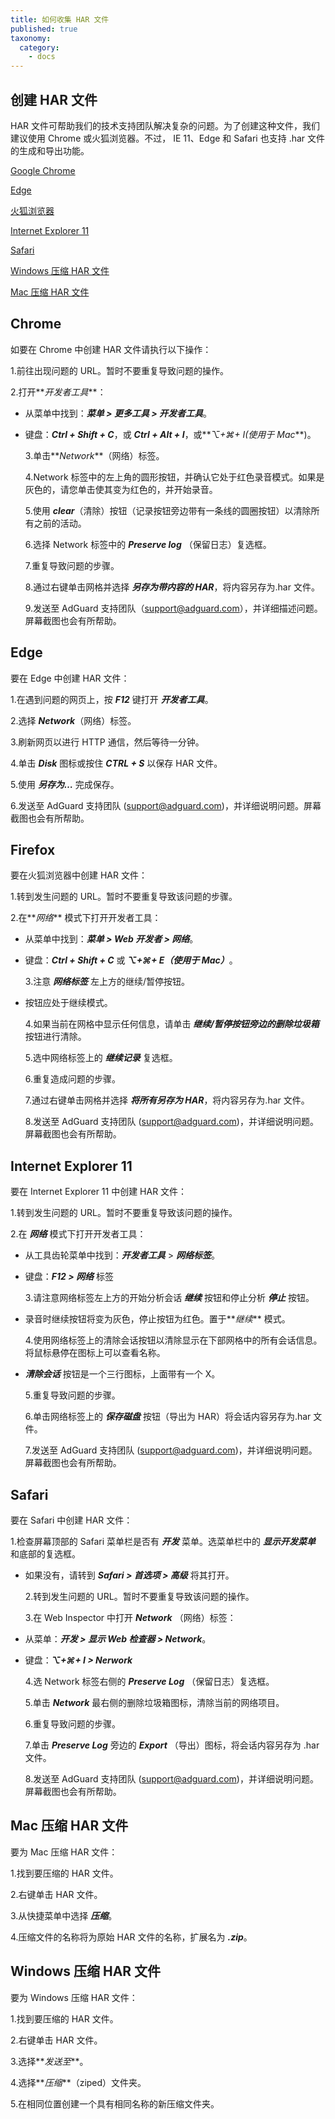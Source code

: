 ```yaml
---
title: 如何收集 HAR 文件
published: true
taxonomy:
  category:
    - docs
---
```


## 创建 HAR 文件

HAR 文件可帮助我们的技术支持团队解决复杂的问题。为了创建这种文件，我们建议使用 Chrome 或火狐浏览器。不过， IE 11、Edge 和 Safari 也支持 .har 文件的生成和导出功能。

[Google Chrome](＃chrome)

[Edge](＃edge)

[火狐浏览器](＃firefox)

[Internet Explorer 11](＃ie11)

[Safari](＃safari)

[Windows 压缩 HAR 文件](＃harwindows)

[Mac 压缩 HAR 文件](＃harmac)

## <a id="chrome"></a> Chrome

如要在 Chrome 中创建 HAR 文件请执行以下操作：

1.前往出现问题的 URL。暂时不要重复导致问题的操作。

2.打开**_开发者工具_**：

- 从菜单中找到：**_菜单 > 更多工具 > 开发者工具_**。
- 键盘：**_Ctrl + Shift + C_**，或 **_Ctrl + Alt + I_**，或**_⌥+⌘+ I(使用于 Mac_**)。

  3.单击**_Network_**（网络）标签。

  4.Network 标签中的左上角的圆形按钮，并确认它处于红色录音模式。如果是灰色的，请您单击使其变为红色的，并开始录音。

  5.使用 **_clear_**（清除）按钮（记录按钮旁边带有一条线的圆圈按钮）以清除所有之前的活动。

  6.选择 Network 标签中的 **_Preserve log_** （保留日志）复选框。

  7.重复导致问题的步骤。

  8.通过右键单击网格并选择 **_另存为带内容的 HAR_**，将内容另存为.har 文件。

  9.发送至 AdGuard 支持团队（support@adguard.com），并详细描述问题。屏幕截图也会有所帮助。

## <a id="edge"></a>Edge

要在 Edge 中创建 HAR 文件：

1.在遇到问题的网页上，按 **_F12_** 键打开 **_开发者工具_**。

2.选择 **_Network_**（网络）标签。

3.刷新网页以进行 HTTP 通信，然后等待一分钟。

4.单击 **_Disk_** 图标或按住 **_CTRL + S_** 以保存 HAR 文件。

5.使用 **_另存为…_** 完成保存。

6.发送至 AdGuard 支持团队 (support@adguard.com)，并详细说明问题。屏幕截图也会有所帮助。

## <a id="firefox"></a> Firefox

要在火狐浏览器中创建 HAR 文件：

1.转到发生问题的 URL。暂时不要重复导致该问题的步骤。

2.在**_网络_** 模式下打开开发者工具：

- 从菜单中找到：**_菜单 > Web 开发者 > 网络_**。
- 键盘：**_Ctrl + Shift + C_** 或 **_⌥+⌘+ E（使用于 Mac）_**。

  3.注意 **_网络标签_** 左上方的继续/暂停按钮。

- 按钮应处于继续模式。

  4.如果当前在网格中显示任何信息，请单击 **_继续/暂停按钮旁边的删除垃圾箱_** 按钮进行清除。

  5.选中网络标签上的 **_继续记录_** 复选框。

  6.重复造成问题的步骤。

  7.通过右键单击网格并选择 **_将所有另存为 HAR_**，将内容另存为.har 文件。

  8.发送至 AdGuard 支持团队 (support@adguard.com)，并详细说明问题。屏幕截图也会有所帮助。

## <a id="ie11"></a> Internet Explorer 11

要在 Internet Explorer 11 中创建 HAR 文件：

1.转到发生问题的 URL。暂时不要重复导致该问题的操作。

2.在 **_网络_** 模式下打开开发者工具：

- 从工具齿轮菜单中找到：**_开发者工具_** > **_网络标签_**。
- 键盘：**_F12 > 网络_** 标签

  3.请注意网络标签左上方的开始分析会话 **_继续_** 按钮和停止分析 **_停止_** 按钮。

- 录音时继续按钮将变为灰色，停止按钮为红色。置于**_继续_** 模式。

  4.使用网络标签上的清除会话按钮以清除显示在下部网格中的所有会话信息。将鼠标悬停在图标上可以查看名称。

- **_清除会话_** 按钮是一个三行图标，上面带有一个 X。

  5.重复导致问题的步骤。

  6.单击网络标签上的 **_保存磁盘_** 按钮（导出为 HAR）将会话内容另存为.har 文件。

  7.发送至 AdGuard 支持团队 (support@adguard.com)，并详细说明问题。屏幕截图也会有所帮助。

## <a id="safari"></a> Safari

要在 Safari 中创建 HAR 文件：

1.检查屏幕顶部的 Safari 菜单栏是否有 **_开发_** 菜单。选菜单栏中的 **_显示开发菜单_** 和底部的复选框。

- 如果没有，请转到 **_Safari > 首选项 > 高级_** 将其打开。

  2.转到发生问题的 URL。暂时不要重复导致该问题的操作。

  3.在 Web Inspector 中打开 **_Network_** （网络）标签：

- 从菜单：**_开发 > 显示 Web 检查器 > Network_**。
- 键盘：**_⌥+⌘+ I > Nerwork_**

  4.选 Network 标签右侧的 **_Preserve Log_** （保留日志）复选框。

  5.单击 **_Network_** 最右侧的删除垃圾箱图标，清除当前的网络项目。

  6.重复导致问题的步骤。

  7.单击 **_Preserve Log_** 旁边的 **_Export_** （导出）图标，将会话内容另存为 .har 文件。

  8.发送至 AdGuard 支持团队 (support@adguard.com)，并详细说明问题。屏幕截图也会有所帮助。

## <a id="harmac"></a>Mac 压缩 HAR 文件

要为 Mac 压缩 HAR 文件：

1.找到要压缩的 HAR 文件。

2.右键单击 HAR 文件。

3.从快捷菜单中选择 **_压缩_**。

4.压缩文件的名称将为原始 HAR 文件的名称，扩展名为 **_.zip_**。

## <a id="harwindows"></a>Windows 压缩 HAR 文件

要为 Windows 压缩 HAR 文件：

1.找到要压缩的 HAR 文件。

2.右键单击 HAR 文件。

3.选择**_发送至_**。

4.选择**_压缩_**（ziped）文件夹。

5.在相同位置创建一个具有相同名称的新压缩文件夹。
